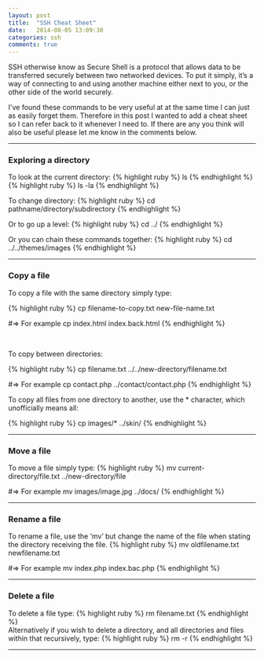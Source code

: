 ```yaml
---
layout: post
title:  "SSH Cheat Sheet"
date:   2014-08-05 13:09:30
categories: ssh
comments: true
---
```


SSH otherwise know as Secure Shell is a protocol that allows data to be transferred securely between two networked devices. To put it simply, it’s a way of connecting to and using another machine either next to you, or the other side of the world securely.

I've found these commands to be very useful at at the same time I can just as easily forget them. Therefore in this post I wanted to add a cheat sheet so I can refer back to it whenever I need to. If there are any you think will also be useful please let me know in the comments below.

---

### Exploring a directory
To look at the current directory:
{% highlight ruby %}
  ls
{% endhighlight %}
{% highlight ruby %}
  ls -la
{% endhighlight %}
<br />

To change directory:
{% highlight ruby %}
  cd pathname/directory/subdirectory
{% endhighlight %}
<br />

Or to go up a level:
{% highlight ruby %}
cd ../
{% endhighlight %}
<br />

Or you can chain these commands together:
{% highlight ruby %}
cd ../../themes/images
{% endhighlight %}

---

### Copy a file
To copy a file with the same directory simply type:

{% highlight ruby %}
cp filename-to-copy.txt new-file-name.txt

#=> For example
cp index.html index.back.html
{% endhighlight %}

<br />

To copy between directories:

{% highlight ruby %}
cp filename.txt ../../new-directory/filename.txt

#=> For example
cp contact.php ../contact/contact.php
{% endhighlight %}
<br />

To copy all files from one directory to another, use the * character, which unofficially means all:

{% highlight ruby %}
cp images/* ../skin/
{% endhighlight %}

---

### Move a file
To move a file simply type:
{% highlight ruby %}
mv current-directory/file.txt ../new-directory/file


#=> For example
mv images/image.jpg ../docs/
{% endhighlight %}


---

### Rename a file
To rename a file, use the ‘mv’ but change the name of the file when stating the directory receiving the file.
{% highlight ruby %}
mv oldfilename.txt newfilename.txt


#=> For example
mv index.php index.bac.php
{% endhighlight %}


---

### Delete a file
To delete a file type:
{% highlight ruby %}
rm filename.txt
{% endhighlight %}
<br />
Alternatively if you wish to delete a directory, and all directories and files within that recursively, type:
{% highlight ruby %}
rm -r
{% endhighlight %}

---

